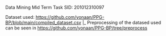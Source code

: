 Data Mining Mid Term Task 
SID: 201012310097

Dataset used: https://github.com/yonaan/PPG-BP/blob/main/compiled_dataset.csv
|_ Preprocessing of the datased used can be seen in https://github.com/yonaan/PPG-BP/tree/preprocess
